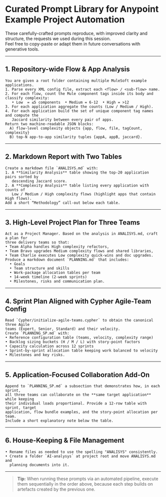 # Curated Prompt Library for Anypoint Example Project Automation

These carefully-crafted prompts reproduce, with improved clarity and structure, the requests we used during this session.  
Feel free to copy-paste or adapt them in future conversations with generative tools.

---

## 1. Repository-wide Flow & App Analysis
```
You are given a root folder containing multiple MuleSoft example applications.
1. Parse every XML config file, extract each <flow> / <sub-flow> name.
2. For each flow, count the Mule component tags inside its body and classify complexity:
   • Low  = ≤5 components  • Medium = 6-12  • High = >12
3. For each application aggregate the counts (Low / Medium / High).
4. For each application build the set of unique component tag names and compute the
   Jaccard similarity between every pair of apps.
Return two machine-readable JSON blocks:
  A) flow-level complexity objects {app, flow, file, tagCount, complexity}
  B) top-N app-to-app similarity tuples {appA, appB, jaccard}.
```

---

## 2. Markdown Report with Two Tables
```
Create a markdown file `ANALISYS.md` with:
1. A **Similarity Analysis** table showing the top-20 application pairs sorted by
   descending Jaccard score.
2. A **Complexity Analysis** table listing every application with counts of
   Low / Medium / High complexity flows (highlight apps that contain High flows).
Add a short “Methodology” call-out below each table.
```

---

## 3. High-Level Project Plan for Three Teams
```
Act as a Project Manager. Based on the analysis in ANALISYS.md, craft a plan for
three delivery teams so that:
• Team Alpha handles High complexity refactors,
• Team Bravo upgrades Medium complexity flows and shared libraries,
• Team Charlie executes Low complexity quick-wins and doc upgrades.
Produce a markdown document `PLANNING.md` that includes:
  • Goals
  • Team structure and skills
  • Work-package allocation tables per team
  • 14-week timeline (2-week sprints)
  • Milestones, risks and communication plan.
```

---

## 4. Sprint Plan Aligned with Cypher Agile-Team Config
```
Read `Cypher/initialize-agile-teams.cypher` to obtain the canonical three Agile
teams (Expert, Senior, Standard) and their velocity.
Create `PLANNING_SP.md` with:
• Reference configuration table (teams, velocity, complexity range)
• Backlog sizing buckets (H / M / L) with story-point factors
• Capacity calculation across 12 sprints
• Sprint-by-sprint allocation table keeping work balanced to velocity
• Milestones and key risks.
```

---

## 5. Application-Focused Collaboration Add-On
```
Append to `PLANNING_SP.md` a subsection that demonstrates how, in each sprint,
all three teams can collaborate on the **same target application** while keeping
their individual loads proportional. Provide a 12-row table with sprint, target
application, flow bundle examples, and the story-point allocation per team.
Include a short explanatory note below the table.
```

---

## 6. House-Keeping & File Management
```
• Rename files as needed to use the spelling "ANALISYS" consistently.
• Create a folder `AI-analysys` at project root and move ANALISYS.md and
  planning documents into it.
```

---

> **Tip:** When running these prompts via an automated pipeline, execute them
> sequentially in the order above, because each step builds on artefacts created
> by the previous one. 